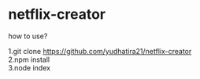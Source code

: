 # netflix-creator

how to use?<br>

1.git clone https://github.com/yudhatira21/netflix-creator<br>
2.npm install<br>
3.node index<br>
